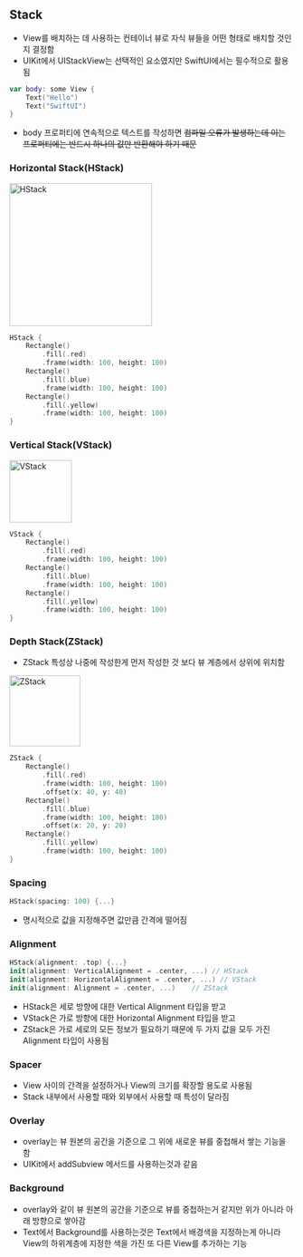 ## Stack
- View를 배치하는 데 사용하는 컨테이너 뷰로 자식 뷰들을 어떤 형태로 배치할 것인지 결정함
- UIKit에서 UIStackView는 선택적인 요소였지만 SwiftUI에서는 필수적으로 활용됨

```swift
var body: some View {
    Text("Hello")
    Text("SwiftUI")
}
```
- body 프로퍼티에 연속적으로 텍스트를 작성하면 ~~컴파일 오류가 발생하는데 이는 프로퍼티에는 반드시 하나의 값만 반환해야 하기 때문~~

### Horizontal Stack(HStack)
<img width="252" alt="HStack" src="https://github.com/ChanHyuc/StudySwift/assets/121753386/7416a08e-409b-49fc-9c23-2fb19785b65f">

```swift
HStack {
    Rectangle()
        .fill(.red)
        .frame(width: 100, height: 100)
    Rectangle()
        .fill(.blue)
        .frame(width: 100, height: 100)
    Rectangle()
        .fill(.yellow)
        .frame(width: 100, height: 100)
}
```
### Vertical Stack(VStack)
<img width="110" alt="VStack" src="https://github.com/ChanHyuc/StudySwift/assets/121753386/0bdb1172-918c-4231-94f5-7042edf2f525">

```swift
VStack {
    Rectangle()
        .fill(.red)
        .frame(width: 100, height: 100)
    Rectangle()
        .fill(.blue)
        .frame(width: 100, height: 100)
    Rectangle()
        .fill(.yellow)
        .frame(width: 100, height: 100)
}
```
### Depth Stack(ZStack)
- ZStack 특성상 나중에 작성한게 먼저 작성한 것 보다 뷰 계층에서 상위에 위치함
<img width="125" alt="ZStack" src="https://github.com/ChanHyuc/StudySwift/assets/121753386/3e6141e7-0bdf-45ea-8250-42db2d703957">

```swift
ZStack {
    Rectangle()
        .fill(.red)
        .frame(width: 100, height: 100)
        .offset(x: 40, y: 40)
    Rectangle()
        .fill(.blue)
        .frame(width: 100, height: 100)
        .offset(x: 20, y: 20)
    Rectangle()
        .fill(.yellow)
        .frame(width: 100, height: 100)
}
```

### Spacing
```swift
HStack(spacing: 100) {...}
```
- 명시적으로 값을 지정해주면 값만큼 간격에 떨어짐

### Alignment
```swift
HStack(alignment: .top) {...}
init(alignment: VerticalAlignment = .center, ...) // HStack
init(alignment: HorizontalAlignment = .center, ...) // VStack
init(alignment: Alignment = .center, ...)    // ZStack
```
- HStack은 세로 방향에 대한 Vertical Alignment 타입을 받고 
- VStack은 가로 방향에 대한 Horizontal Alignment 타입을 받고
- ZStack은 가로 세로의 모든 정보가 필요하기 때문에 두 가지 값을 모두 가진 Alignment 타입이 사용됨

### Spacer
- View 사이의 간격을 설정하거나 View의 크기를 확장할 용도로 사용됨
- Stack 내부에서 사용할 때와 외부에서 사용할 때 특성이 달라짐

### Overlay
- overlay는 뷰 원본의 공간을 기준으로 그 위에 새로운 뷰를 중첩해서 쌓는 기능을 함
- UIKit에서 addSubview 메서드를 사용하는것과 같음

### Background
- overlay와 같이 뷰 원본의 공간을 기준으로 뷰를 중첩하는거 같지만 위가 아니라 아래 방향으로 쌓아감
- Text에서 Background를 사용하는것은 Text에서 배경색을 지정하는게 아니라 View의 하위계층에 지정한 색을 가진 또 다른 View를 추가하는 기능
